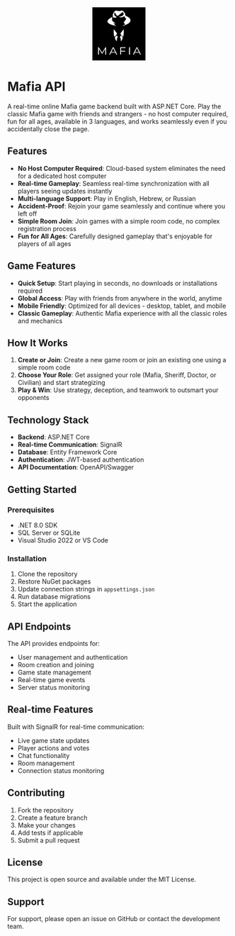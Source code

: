 <div align="center">
  <img src="readme-banner/logo.svg" alt="Mafia" width="120" height="120">
</div>

# Mafia API

A real-time online Mafia game backend built with ASP.NET Core. Play the classic Mafia game with friends and strangers - no host computer required, fun for all ages, available in 3 languages, and works seamlessly even if you accidentally close the page.

## Features

- **No Host Computer Required**: Cloud-based system eliminates the need for a dedicated host computer
- **Real-time Gameplay**: Seamless real-time synchronization with all players seeing updates instantly
- **Multi-language Support**: Play in English, Hebrew, or Russian
- **Accident-Proof**: Rejoin your game seamlessly and continue where you left off
- **Simple Room Join**: Join games with a simple room code, no complex registration process
- **Fun for All Ages**: Carefully designed gameplay that's enjoyable for players of all ages

## Game Features

- **Quick Setup**: Start playing in seconds, no downloads or installations required
- **Global Access**: Play with friends from anywhere in the world, anytime
- **Mobile Friendly**: Optimized for all devices - desktop, tablet, and mobile
- **Classic Gameplay**: Authentic Mafia experience with all the classic roles and mechanics

## How It Works

1. **Create or Join**: Create a new game room or join an existing one using a simple room code
2. **Choose Your Role**: Get assigned your role (Mafia, Sheriff, Doctor, or Civilian) and start strategizing
3. **Play & Win**: Use strategy, deception, and teamwork to outsmart your opponents

## Technology Stack

- **Backend**: ASP.NET Core
- **Real-time Communication**: SignalR
- **Database**: Entity Framework Core
- **Authentication**: JWT-based authentication
- **API Documentation**: OpenAPI/Swagger

## Getting Started

### Prerequisites

- .NET 8.0 SDK
- SQL Server or SQLite
- Visual Studio 2022 or VS Code

### Installation

1. Clone the repository
2. Restore NuGet packages
3. Update connection strings in `appsettings.json`
4. Run database migrations
5. Start the application


## API Endpoints

The API provides endpoints for:

- User management and authentication
- Room creation and joining
- Game state management
- Real-time game events
- Server status monitoring

## Real-time Features

Built with SignalR for real-time communication:

- Live game state updates
- Player actions and votes
- Chat functionality
- Room management
- Connection status monitoring

## Contributing

1. Fork the repository
2. Create a feature branch
3. Make your changes
4. Add tests if applicable
5. Submit a pull request

## License

This project is open source and available under the MIT License.

## Support

For support, please open an issue on GitHub or contact the development team.